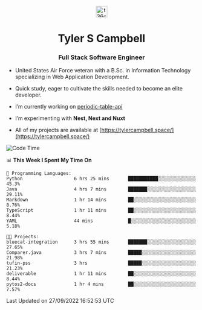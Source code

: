 <p align="center">
<a href="https://www.linkedin.com/in/t36campbell" target="blank"><img align="center" src="https://ik.imagekit.io/t36campbell/Portfolio/linkedin.png.original_m8bbGgPh6.png" alt="t36campbell" height="30" width="30" /></a>
</p>
<h1 align="center">Tyler S Campbell</h1>
<h3 align="center">Full Stack Software Engineer</h3>

* United States Air Force veteran with a B.Sc. in Information Technology specializing in Web Application Development. 

* Quick study, eager to cultivate the skills needed to become an elite developer.

* I’m currently working on [periodic-table-api](https://github.com/t36campbell/periodic-table-api)

* I’m experimenting with **Nest, Next and Nuxt**

* All of my projects are available at [https://tylercampbell.space/](https://tylercampbell.space/)

<!--START_SECTION:waka-->
![Code Time](http://img.shields.io/badge/Code%20Time-1%2C823%20hrs%2042%20mins-blue)

📊 **This Week I Spent My Time On** 

```text
💬 Programming Languages: 
Python                   6 hrs 25 mins       ███████████░░░░░░░░░░░░░░   45.3% 
Java                     4 hrs 7 mins        ███████░░░░░░░░░░░░░░░░░░   29.11% 
Markdown                 1 hr 14 mins        ██░░░░░░░░░░░░░░░░░░░░░░░   8.76% 
TypeScript               1 hr 11 mins        ██░░░░░░░░░░░░░░░░░░░░░░░   8.44% 
YAML                     44 mins             █░░░░░░░░░░░░░░░░░░░░░░░░   5.18%

🐱‍💻 Projects: 
bluecat-integration      3 hrs 55 mins       ███████░░░░░░░░░░░░░░░░░░   27.65% 
Comparer.java            3 hrs 7 mins        █████░░░░░░░░░░░░░░░░░░░░   21.98% 
tufin-pss                3 hrs               █████░░░░░░░░░░░░░░░░░░░░   21.23% 
deliverable              1 hr 11 mins        ██░░░░░░░░░░░░░░░░░░░░░░░   8.44% 
pytos2-docs              1 hr 4 mins         ██░░░░░░░░░░░░░░░░░░░░░░░   7.57%

```


 Last Updated on 27/09/2022 16:52:53 UTC
<!--END_SECTION:waka-->
